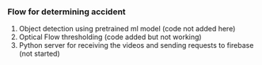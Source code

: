 ### Flow for determining accident
1. Object detection using pretrained ml model (code not added here)
2. Optical Flow thresholding (code added but not working)
3. Python server for receiving the videos and sending requests to firebase (not started) 